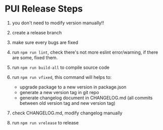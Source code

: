 # PUI Release Steps

1. you don't need to modify version manually!!

2. create a release branch

3. make sure every bugs are fixed

4. run `npm run lint`, check there's not more eslint error/warning, if there are some, fixed them.

5. run `npm run build-all` to compile source code

6. run `npm run vfixed`, this command will helps to:

   - upgrade package to a new version in package.json
   - generate a new version tag in git repo
   - generate changelog document in CHANGELOG.md (all commits between old version tag and new version tag)

7. check CHANGELOG.md, modify changelog manually

8. run `npm run vrelease` to release
